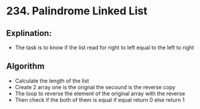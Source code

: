 # 234. Palindrome Linked List
## Explination:
- The task is to know if the list read for right to left equal to the left to right 
## Algorithm
- Calculate the length of the list 
- Create 2  array one is the orignal the secound is the reverse copy 
- The loop to reverse the element of the original array with the reverse
- Then check if the both of them is equal if equal return 0 else return 1